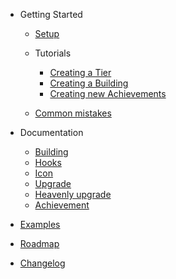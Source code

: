 - Getting Started

  - [Setup](Setup.md)
  - Tutorials

    - [Creating a Tier](tutorials/Tiers.md)
    - [Creating a Building](tutorials/Buildings.md)
    - [Creating new Achievements](tutorials/Achievements.md)

    <!--
        - [Advanced - Creating a Lump](tutorials/Lumps.md)
        - [Advanced - Creating a Plant](tutorials/Garden.md)
        - [Advanced - Creating a Spirit](tutorials/Temple.md)
        - [Advanced - Creating a Spell](tutorials/Grimoire.md)
    -->

  - [Common mistakes](./CommonProblems.md)

- Documentation

  - [Building](types/Building.md)
  - [Hooks](types/Hooks.md)
  - [Icon](types/Icon.md)
  - [Upgrade](types/Upgrade.md)
  - [Heavenly upgrade](types/HeavenlyUpgrade.md)
  - [Achievement](types/Achievement.md)

- [Examples](Examples.md)
- [Roadmap](Roadmap.md)
- [Changelog](Changelog.md)
